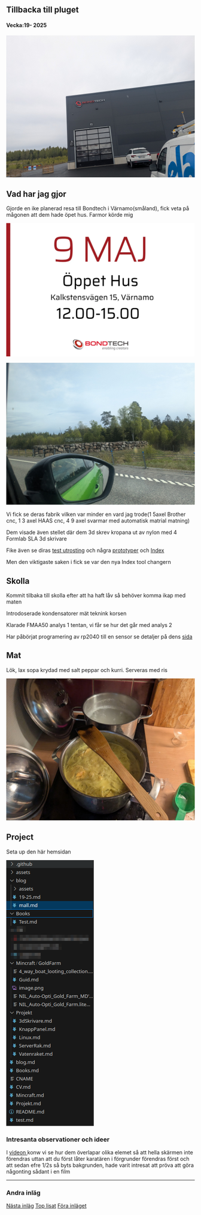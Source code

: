 ## Tillbacka till pluget

#### Vecka:19- 2025

![](assets/20250511_114802_PXL_20250509_104925911.jpg)

## Vad har jag gjor

Gjorde en ike planerad resa till Bondtech i Värnamo(småland), fick veta på mågonen att dem hade öpet hus. Farmor körde mig

![](assets/20250510_111434_GpM3g6xWYAAXul0.webp)

![](assets/20250510_111456_PXL_20250509_095500037.jpg)

Vi fick se deras fabrik vilken var minder en vard jag trode(1 5axel Brother cnc, 1 3 axel HAAS cnc, 4 9 axel svarmar med automatisk matrial matning)

Dem visade även stellet där dem 3d skrev kropana ut av nylon med 4 Formlab SLA 3d skrivare

Fike även se diras [test utrosting](https://caspian.rosengren.nu/19-25/blog/testUtrustning.html) och några [prototyper](https://caspian.rosengren.nu/blog/19-25/prototyper.html) och [Index](https://caspian.rosengren.nu/blog/19-25/index.html)

Men den viktigaste saken i fick se var den nya Index tool changern

## Skolla

Kommit tilbaka till skolla efter att ha haft låv så behöver komma ikap med maten

Introdoserade kondensatorer mät teknink korsen

Klarade FMAA50 analys 1 tentan, vi får se hur det går med analys 2

Har påbörjat programering av rp2040 till en sensor se detaljer på dens [sida](https://caspian.rosengren.nu/Projekt/skalSensor.html)

## Mat

Lök, lax sopa krydad med salt peppar och kurri. Serveras med ris

![](assets/20250506_171511_1.jpg)

## Project

Seta up den här hemsidan

![](assets/20250506_171901_Screenshot_20250506_171805.png)

### Intresanta observationer och ideer

I [videon ](https://www.youtube.com/watch?v=VHwYfjPWG2M&t=50s) konw vi se hur dem överlapar olika elemet så att hella skärmen inte förendras uttan att du först låter karatären i förgrunder förendras först och att sedan efre 1/2s så byts bakgrunden, hade varit intresat att pröva att göra någonting sådant i en film

---



### Andra inläg

[Nästa inläg](https://caspian.rosengren.nu/blog/20-25.html)  [Top lisat](https://caspian.rosengren.nu/blog.html)  [Föra inläget](https://caspian.rosengren.nu/blog/19-25.html)

